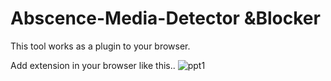 # Abscence-Media-Detector &Blocker
This tool works as a plugin to your browser.

 Add extension in your browser like this..
![ppt1](https://user-images.githubusercontent.com/98457712/232271329-83e07b3c-6b75-4ef8-85da-e0c489c24714.png)

